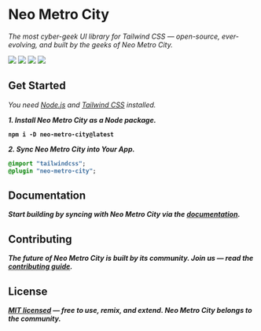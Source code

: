 # Neo Metro City

<i>The most cyber-geek UI library for Tailwind CSS — open-source, ever-evolving, and built by the geeks of Neo Metro City.</i>

<img src="https://img.shields.io/npm/v/neo-metro-city?color=blue"> <img src="https://img.shields.io/npm/l/neo-metro-city.svg"> <img src="https://img.shields.io/npm/dt/neo-metro-city?color-red"> <img src="https://img.shields.io/badge/contributions-welcome-orange.svg">

## Get Started

<i>You need <a href="https://nodejs.org/en/download/">Node.js</a> and <a href="https://tailwindcss.com/docs/installation/using-vite">Tailwind CSS</a> installed.</i>

<i><b>1. Install Neo Metro City as a Node package.<b></i>

```shell
npm i -D neo-metro-city@latest
```

<i><b>2. Sync Neo Metro City into Your App.</b></i>

```css
@import "tailwindcss";
@plugin "neo-metro-city";
```

## Documentation

<i>Start building by syncing with Neo Metro City via the <a href="https://neo-metro.dev">documentation</a>.</i>

## Contributing

<i>The future of Neo Metro City is built by its community.
Join us — read the <a href="https://github.com/moguDev/neo-metro-city/blob/main/.github/CONTRIBUTING.md">contributing guide</a>.</i>

## License

<i><a href="https://github.com/moguDev/neo-metro-city/blob/main/LICENSE">MIT licensed</a> — free to use, remix, and extend.
Neo Metro City belongs to the community.</i>
